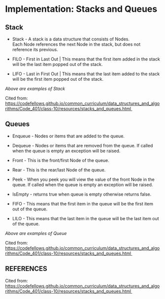 # Implementation: Stacks and Queues

## Stack

- Stack - A stack is a data structure that consists of Nodes. Each Node references the next Node in the stack, but does not reference its previous.

- FILO - First in Last Out | This means that the first item added in the stack will be the last item popped out of the stack.

- LIFO - Last in First Out | This means that the last item added to the stack will be the first item popped out of the stack.

*Above are examples of Stack*

Cited from: https://codefellows.github.io/common_curriculum/data_structures_and_algorithms/Code_401/class-10/resources/stacks_and_queues.html 

## Queues

- Enqueue - Nodes or items that are added to the queue.

- Dequeue - Nodes or items that are removed from the queue. If called when the queue is empty an exception will be raised.

- Front - This is the front/first Node of the queue.

- Rear - This is the rear/last Node of the queue.

- Peek - When you peek you will view the value of the front Node in the queue. If called when the queue is empty an exception will be raised.

- IsEmpty - returns true when queue is empty otherwise returns false.

- FIFO - This means that the first item in the queue will be the first item out of the queue.

- LILO - This means that the last item in the queue will be the last item out of the queue.

*Above are examples of Queue*

Cited from: https://codefellows.github.io/common_curriculum/data_structures_and_algorithms/Code_401/class-10/resources/stacks_and_queues.html 


## REFERENCES

Cited from: https://codefellows.github.io/common_curriculum/data_structures_and_algorithms/Code_401/class-10/resources/stacks_and_queues.html 
